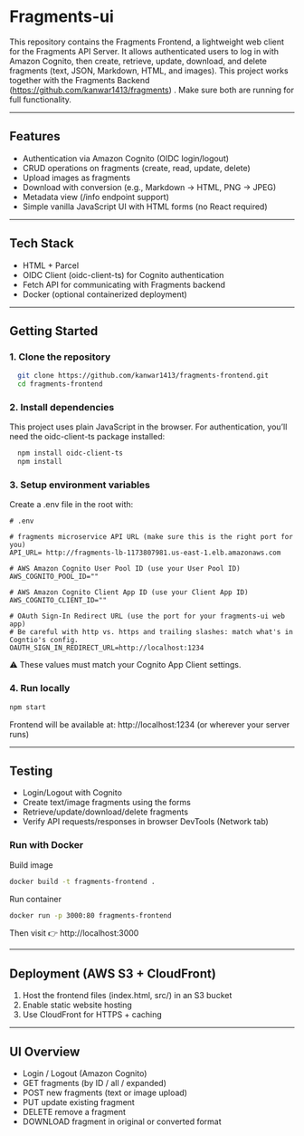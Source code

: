 # Fragments-ui

This repository contains the Fragments Frontend, a lightweight web client for the Fragments API Server.
It allows authenticated users to log in with Amazon Cognito, then create, retrieve, update, download, and delete fragments (text, JSON, Markdown, HTML, and images).
This project works together with the Fragments Backend (https://github.com/kanwar1413/fragments) .
Make sure both are running for full functionality.

---
## Features

- Authentication via Amazon Cognito (OIDC login/logout)
- CRUD operations on fragments (create, read, update, delete)
- Upload images as fragments
- Download with conversion (e.g., Markdown → HTML, PNG → JPEG)
- Metadata view (/info endpoint support)
- Simple vanilla JavaScript UI with HTML forms (no React required)

---
## Tech Stack

- HTML + Parcel 
- OIDC Client (oidc-client-ts) for Cognito authentication
- Fetch API for communicating with Fragments backend
- Docker (optional containerized deployment)

---
## Getting Started

### 1. Clone the repository
```bash
  git clone https://github.com/kanwar1413/fragments-frontend.git
  cd fragments-frontend
```
### 2. Install dependencies

This project uses plain JavaScript in the browser.
For authentication, you’ll need the oidc-client-ts package installed:
```bash 
  npm install oidc-client-ts
  npm install
```
### 3. Setup environment variables

Create a .env file in the root with:

```
# .env

# fragments microservice API URL (make sure this is the right port for you)
API_URL= http://fragments-lb-1173807981.us-east-1.elb.amazonaws.com

# AWS Amazon Cognito User Pool ID (use your User Pool ID)
AWS_COGNITO_POOL_ID=""

# AWS Amazon Cognito Client App ID (use your Client App ID)
AWS_COGNITO_CLIENT_ID=""

# OAuth Sign-In Redirect URL (use the port for your fragments-ui web app)
# Be careful with http vs. https and trailing slashes: match what's in Cogntio's config.
OAUTH_SIGN_IN_REDIRECT_URL=http://localhost:1234
```


⚠️ These values must match your Cognito App Client settings.

### 4. Run locally
```bash
npm start
```

Frontend will be available at:
http://localhost:1234
 (or wherever your server runs)

---
## Testing

- Login/Logout with Cognito
- Create text/image fragments using the forms
- Retrieve/update/download/delete fragments
- Verify API requests/responses in browser DevTools (Network tab)

### Run with Docker
Build image
```bash 
docker build -t fragments-frontend .
```

Run container
```bash
docker run -p 3000:80 fragments-frontend
```

Then visit 👉 http://localhost:3000

---
## Deployment (AWS S3 + CloudFront)

1. Host the frontend files (index.html, src/) in an S3 bucket
2. Enable static website hosting
3. Use CloudFront for HTTPS + caching

---

## UI Overview

- Login / Logout (Amazon Cognito)
- GET fragments (by ID / all / expanded)
- POST new fragments (text or image upload)
- PUT update existing fragment
- DELETE remove a fragment
- DOWNLOAD fragment in original or converted format
